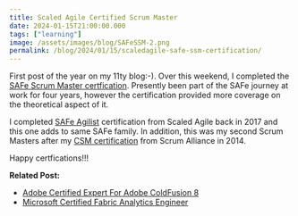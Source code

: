 ```yaml
---
title: Scaled Agile Certified Scrum Master
date: 2024-01-15T21:00:00.000
tags: ["learning"]
image: /assets/images/blog/SAFeSSM-2.png
permalink: /blog/2024/01/15/scaledagile-safe-ssm-certification/
---
```


First post of the year on my 11ty blog:-). Over this weekend, I completed the [SAFe Scrum Master certfication](https://www.credly.com/badges/3a7f511c-f0f1-4200-8410-dc33cf95dfc8). Presently been part of the SAFe journey at work for four years, however the certification provided more coverage on the theoretical aspect of it.

I completed [SAFe Agilist](https://www.credly.com/badges/12443dfe-7852-452f-b8d1-cf1191a3fd60) certification from Scaled Agile back in 2017 and this one adds to same SAFe family. In addition, this was my second Scrum Masters after my [CSM certification](https://bcert.me/bc/html/show-badge.html?b=yjgrufa) from Scrum Alliance in 2014. 

Happy certfications!!!


**Related Post:**
- [Adobe Certified Expert For Adobe ColdFusion 8](/blog/2009/1/1/adobe-certified-expert-for-adobe-coldfusion-8/)
- [Microsoft Certified Fabric Analytics Engineer](/blog/2024/06/10/microsoft-certified-fabri-analytics-engineer/)
